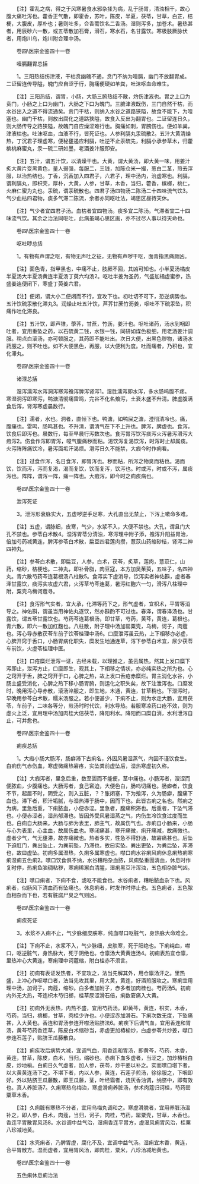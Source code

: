 <!-- { "loadSidebar": true } -->
　　【注】霍乱之病，得之于风寒暑食水邪杂揉为病，乱于肠胃，清浊相干，故心腹大痛吐泻也。藿香正气散，即霍香，苏叶，陈皮，半夏，茯苓，甘草，白芷，桔梗，大腹皮，厚朴也；暑则吐多，合香薷饮名二香汤。湿则泻多，加苍术。暑热甚者，用辰砂六一散，或五苓散加石膏，滑石，寒水石，名甘露饮。寒极肢厥脉伏者，用炮川乌，炮川附合理中汤。

　　卷四\医宗金鉴四十一卷

　　噎膈翻胃总括

　　1。三阳热结伤津液，干枯贲幽魄不通，贲门不纳为噎膈，幽门不放翻胃成。二证留连传导隘，魄门应自涩于行，胸痛便硬如羊粪，吐沫呕血命难生。

　　【注】三阳热结，谓胃，小肠，大肠三腑热结不散，灼伤津液也。胃之上口为贲门，小肠之上口为幽门，大肠之下口为魄门。三腑津液既伤，三门自然干枯，而水谷出入之道不得流通矣。贲门干枯，则纳入水谷之道路狭隘，故食不能下，为噎塞也。幽门干枯，则放出腐化之道路狭隘，故食入反出为翻胃也。二证留连日久，则大肠传导之路狭隘，故魄门自应燥涩难行也。胸痛如刺，胃腕伤也。便如羊粪，津液枯也。吐沫呕血，血液不行，皆死证也。人参利膈丸汞硫散2。五汁大黄清燥热，丁沉君子理虚寒，便秘壅遏应利膈，吐逆不止汞硫先，利膈小承参草木，归藿槟桃麻蜜丸，汞一硫二研如墨，老酒姜汁服即安。

　　【注】五汁，谓五汁饮，以清燥干也。大黄，谓大黄汤，即大黄一味，用姜汁炙大黄片变黑黄色，量人弱强，每服二，三钱，加陈仓米一撮，葱白二茎，煎去滓服，以治热结也。丁香，沉香加入四君子，六君子，理中汤内，治虚寒也。利膈，谓利膈丸，即枳壳，厚朴，大黄，人参，甘草，木香，当归，藿香，槟榔，桃仁，火麻仁蜜为丸也。汞硫，谓汞硫散也。四君子汤四物汤二陈汤二十四味流气饮3。气少血枯四君物，痰多气滞二陈流，余者亦同呕吐法，竭思区昼待天休。

　　【注】气少者宜四君子汤。血枯者宜四物汤。痰多宜二陈汤。气滞者宜二十四味流气饮。其余之治法同呕吐，此病虽竭心思区画，亦不过尽人事以待天命也。

　　卷四\医宗金鉴四十一卷

　　呕吐哕总括

　　1。有物有声谓之呕，有物无声吐之征，无物有声哕干呕，面青指黑痛厥凶。

　　【注】面色青，指甲黑也，中痛不止，肢厥不回，其凶可知也。小半夏汤橘皮半夏汤大半夏汤黄连半夏汤丁萸六均汤2。呕吐半姜为圣药，气盛加橘虚蜜参，热盛姜连便闭下，寒盛丁萸姜六君。

　　【注】便闭，谓大小二便闭而不行，宜攻下也。初吐切不可下，恐逆病势也。五汁饮硫汞散化滞丸3。润燥止吐五汁饮，芦荠甘蔗竹沥姜，呕吐不下硫汞坠，积痛作吐化滞良。

　　【注】五汁饮，即芦锥，荸荠，甘蔗，竹沥，姜汁也。呕吐诸药，汤水到咽即吐者，宜用重坠之药，以石硫黄二钱，水银一钱，同研如煤色极细，用老酒姜汁调服。稍点白滚汤，亦可顿服之，其药即不能吐出。次日大便，出黑色秽物，诸汤水药服之，则不吐也。如不大便黑色，再服，以大便利为度。吐而痛者，乃积也，宜化滞丸。

　　卷四\医宗金鉴四十一卷

　　诸泄总括

　　湿泻濡泻水泻洞泻寒泻飧泻脾泻肾泻1。湿胜濡泻即水泻，多水肠呜腹不疼。寒湿洞泻即寒泻，鸭溏清彻痛雷鸣，完谷不化名飧泻，土衰木盛不升清。脾虚腹满食后泻，肾泻寒虚晨数行。

　　【注】濡者，水也。洞者，直倾下也。鸭溏，如鸭屎之溏，澄彻清冷也。痛，腹痛也。雷鸣，肠鸣甚也。不升清，谓清气在下不上升也。脾泻，脾虚也。食泻，饮食后即泻也。晨数行，每至早晨行泻数次也。食泻胃泻饮泻痰泻火泻暑泻滑泻大瘕泻2。伤食作泻即胃泻，噫气腹痛秽而粘。渴饮泻复渴饮泻，时泻时止却属痰。火泻阵阵痛饮冷，暑泻面垢汗渴烦。滑泻日久不能禁，大瘕今时作痢看。

　　【注】过食作泻，名日食泻，即胃泻也。秽而粘，所泻之物臭而粘也。渴而饮，饮而泻，泻而复渴，渴而复饮，饮而复泻，饮泻也。时或泻，时或不泻，属痰泻也。阵阵，谓泻一阵，痛一阵也。大瘕泻，即今时之痢疾病也。

　　卷四\医宗金鉴四十一卷

　　泄泻死证

　　3。泄泻形衰脉实大，五虚哕逆手足寒，大孔直出无禁止，下泻上嗽命多难。

　　【注】五虚，谓脉细，皮寒，气少，水浆不入，大便不禁也。大孔，谓且门大孔不禁也。参苓白术散4。湿泻胃苓分清浊，寒泻理中附子添，飧泻升阳益胃治，倍加芍药减黄连，脾泻参苓白术散，扁豆四君莲肉攒，薏苡山药缩砂桔，肾泻二神四神丸。

　　【注】参苓白术散，即扁豆，人参，白术，茯苓，炙草，莲肉，薏苡仁，山药，缩砂，桔梗也。二神丸，即补骨脂，肉豆寇，本方加吴茱萸，五味子，名四神丸。青六散芍药芩连葛根汤八柱散5。食泻实下虚消导，饮泻实者神佑斟，虚者春泽甘露饮，痰泻实攻虚六君，火泻草芍芩连葛，暑泻红麴六一匀，滑泻八柱理中附，粟壳乌梅诃蔻寻。

　　【注】食泻形气实者，宜大承，化滞等药下之，形气虚者，宜枳术，平胃等消导之。神佑斟，谓虽当用神佑丸逐饮，然亦斟酌不可过也。春泽，谓春泽汤也。甘露饮，谓五苓甘露饮也。芍药芩连葛根汤，即甘草，芍药，黄芩，黄连，葛根也。青六散，即六一散加红麴也。八柱散，附子理中汤加罂粟壳，乌梅，诃子，肉蔻也。泻心导赤散茯苓车前子饮苓桂理中汤6。口糜泄泻虽云热，上下相移亦必虚，心脾开窍于舌口，小肠胃病化职失，糜发生地通连草，泻下参苓白术宜，尿少茯苓车前饮，火虚苓桂理中医。

　　【注】口疮糜烂泄泻一证，古经未载，以理推之，虽云属热，然其上发口糜下泻即止，泄泻方止，口糜即生，观其上，下相移之情状，亦必纯实热之所为也。心之窍开于舌，脾之窍开于口，心脾之热，故上发口舌疮赤糜烂。胃主消化水谷，小肠主盛受消化，心脾之热下移小肠胃腑，则运化之职失矣，故下注泄泻也。口糜发时，晚用泻心导赤散，滚汤淬服之，即生地，木通，黄连，甘草稍也。下泄泻时，早晚用参芩白术散，糯米汤服之。若小便甚少，下痢不止，则为水走大肠，宜用茯苓，车前子，二味各等分，煎汤时时代饮，利水导热。若服寒凉药口疮不效，则为虚火上泛，宜用理中汤加肉桂大倍茯苓，降阳利水。降阳而口糜自消，水利泄泻自止，可并愈也。

　　卷四\医宗金鉴四十一卷

　　痢疾总括

　　1。大瘕小肠大肠泻，肠癖滞下古痢名，外因风暑湿蒸气，内因不谨饮食生。白痢伤气赤伤血，寒虚微痛热窘疼，实坠粪前虚坠后，湿热寒虚初久称。

　　【注】大瘕泻者，里急后重，数至圊而不能便，茎中痛也。小肠泻者，溲涩而便脓血，少腹痛也。大肠泻者，食己窘迫，大便色白，肠呜切痛也。肠癖者，饮食不节，起居不时，阴受之，则入五脏，？？胀闭塞，下为飧泻，久为肠癖，腹痛下血也。滞下者，积汁垢腻，与湿热滞于肠中，因而下也。此皆古痢之名也。然痢之为病，里急后重，下痢脓血，小便赤涩。里急者，腹痛积滞也。后重者，下坠气滞也。小便赤涩者，湿热郁滞也。皆因外受风暑湿蒸之气，内伤生冷饮食过度而生也。白痢自大肠来。大肠与肺为表里，肺主气，故属伤气也。赤痢自小肠来，小肠与心为表里，心主血，故属伤血也。寒闭痛甚，寒开痛微，痢开痛减，故痛微也。虚者少气，气无壅滞，故亦痛微也。热者多实，性急不得舒通，故窘痛甚也。后坠下迫肛门，粪出坠止，为粪前坠，乃滞也，故曰实坠。粪出更坠，为粪后坠，非滞也，故曰虚坠。初痢多属湿热，久痢多属寒虚也。噤口痢水谷痢风痢休息痢热痢寒痢湿痢五色痢2。噤口饮食俱不纳，水谷糟粕杂血脓，风痢坠重圊清血，休息时作复时停，热痢鱼脑稠粘秽，寒痢稀澥白清腥，湿痢黑豆汁浑浊，五色相杂脏气凶。

　　【注】噤口痢者，下痢不食，或呕不能食也。水谷痢者，糟粕脓血杂下也。风痢者，似肠风下清血而有坠痛也。休息痢者，时发作时停止也。五色痢者，五色脓血相杂而下也，若有脏腐尸臭之气则凶。

　　卷四\医宗金鉴四十一卷

　　痢疾死证

　　3。水浆不入痢不止，气少脉细皮肤寒，纯血噤口呕脏气，身热脉大命难全。

　　【注】下痢不止，水浆不入，气少脉细，皮肤寒，死于阳绝也。下痢纯血，噤口，呕逆脏气，身热脉大，死于阴绝也。仓廪汤大黄黄连汤4。初痢表热宜仓廪，里热冲心大黄连，寒痢理中诃蔻缩，附白桂赤不须言。

　　【注】初痢有表证发热者，不宜攻之，法当先解其外，用仓廪汤汗之。里热盛，上冲心作呕噤口者，法当先攻其里，用大黄，黄连，好酒煎服攻之。寒痢宜用理中汤，加诃子，肉蔻，缩砂。白多者加附子，赤多者加肉桂也。芍药汤5。初痢内外无大热，芩连枳木芍归榔，桂草尿涩滑石倍，痢数窘痛入大黄。

　　【注】初痢外无表热，内热不盛，宜用芍药汤。即黄芩，黄连，枳实，木香，芍药，当归，槟榔，甘草，肉桂少许也。小便涩赤加滑石。下痢次数无度，下坠痛甚，入大黄也。香连和胃汤参连开噤汤贴脐法6。痢疾下后调气血，宜用香连和胃汤，黄芩芍药香连草，陈皮白术缩砂当，赤虚更加椿榆炒，白虚参苓共炒姜，噤口参连石莲子，贴脐王瓜藤散良。

　　【注】痢疾攻后病势大减，宜调气血，用香连和胃汤，即黄芩，芍药，木香，黄连，甘草，陈皮，白术，当归，缩砂也。赤痢下血多虚者，当涩之，加炒椿根白皮，炒地榆。白痢日久气虚者，加人参，茯苓，炒干姜以补之。实而噤口堪下者，以大黄黄连汤下之。不堪下者，内以人参，黄连，石莲子煎汤，徐徐服之，下咽即好。外以贴脐王瓜藤散，即王瓜藤，茎，叶经霜者，烧灰香油调，纳脐中，即有效也。真人养脏汤7。久痢寒热乌梅治，寒虚滑痢养脏汤，参术肉蔻归诃桂，芍药罂粟草木香。

　　【注】久痢脏有寒热不分者，宜用乌梅丸调和之。寒虚滑脱者，宜用养脏汤温补之，即人参，白术，肉蔻，当归，诃子，肉桂，芍药，罂粟壳，甘草，木香也。香连平胃散胃风汤8。水谷调中益气治，湿痢香连平胃方，虚湿风痢胃风治，桂粟八珍减地黄。

　　【注】水壳痢者，乃脾胃虚，腐化不及，宜调中益气汤。湿痢宜木香，黄连，合平胃散方。湿而虚者，宜用胃风汤，即肉桂，粟米，八珍汤减地黄也。

　　卷四\医宗金鉴四十一卷

　　五色痢休息痢治法


